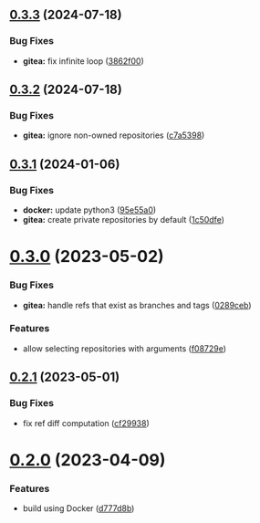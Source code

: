 ## [0.3.3](https://github.com/alixinne/gitr-backup/compare/v0.3.2...v0.3.3) (2024-07-18)


### Bug Fixes

* **gitea:** fix infinite loop ([3862f00](https://github.com/alixinne/gitr-backup/commit/3862f00fb90961fef7b2a110e15facb1e6284451))

## [0.3.2](https://github.com/alixinne/gitr-backup/compare/v0.3.1...v0.3.2) (2024-07-18)


### Bug Fixes

* **gitea:** ignore non-owned repositories ([c7a5398](https://github.com/alixinne/gitr-backup/commit/c7a53984c9a9b96f634a07e936f8a29f33ccc95d))

## [0.3.1](https://github.com/vtavernier/gitr-backup/compare/v0.3.0...v0.3.1) (2024-01-06)


### Bug Fixes

* **docker:** update python3 ([95e55a0](https://github.com/vtavernier/gitr-backup/commit/95e55a001c3bea699e3afdde7b86741564a01201))
* **gitea:** create private repositories by default ([1c50dfe](https://github.com/vtavernier/gitr-backup/commit/1c50dfe262fbad56012dcd8b8b02eb4c690c1ce9))

# [0.3.0](https://github.com/vtavernier/gitr-backup/compare/v0.2.1...v0.3.0) (2023-05-02)


### Bug Fixes

* **gitea:** handle refs that exist as branches and tags ([0289ceb](https://github.com/vtavernier/gitr-backup/commit/0289cebcc58a712f74796cc223daa6e683e1a952))


### Features

* allow selecting repositories with arguments ([f08729e](https://github.com/vtavernier/gitr-backup/commit/f08729e974b053414bd1f99a133ff83f1a758fa6))

## [0.2.1](https://github.com/vtavernier/gitr-backup/compare/v0.2.0...v0.2.1) (2023-05-01)


### Bug Fixes

* fix ref diff computation ([cf29938](https://github.com/vtavernier/gitr-backup/commit/cf2993843cb19e0b9aca42d5d01a5ed83cb51da4))

# [0.2.0](https://github.com/vtavernier/gitr-backup/compare/v0.1.0...v0.2.0) (2023-04-09)


### Features

* build using Docker ([d777d8b](https://github.com/vtavernier/gitr-backup/commit/d777d8bed330f17cbd11fa270240c3b05b537109))
